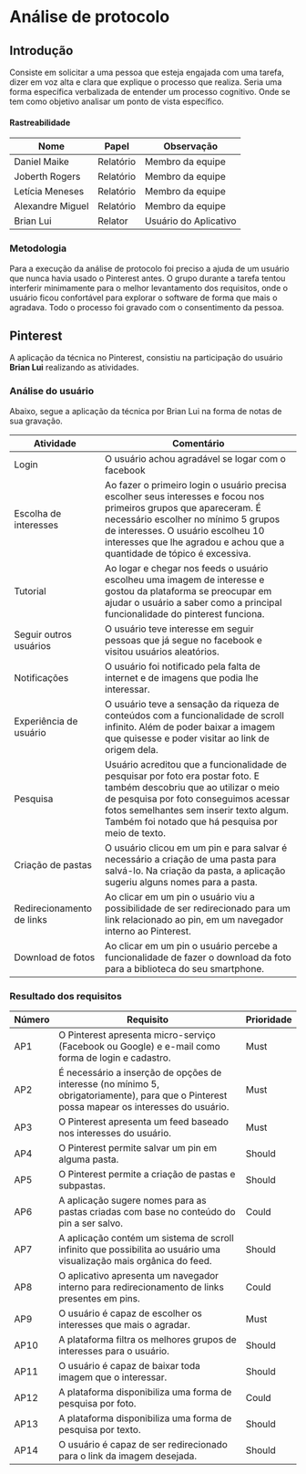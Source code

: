 # Análise de protocolo


## Introdução

  Consiste em solicitar a uma pessoa que esteja engajada com uma tarefa, dizer
  em voz alta e clara que explique o processo que realiza. Seria uma forma
  específica verbalizada de entender um processo cognitivo. Onde se tem como objetivo analisar um ponto de vista específico.

#### Rastreabilidade

| Nome | Papel | Observação |
|--|--|--|
| Daniel Maike | Relatório | Membro da equipe |
| Joberth Rogers | Relatório | Membro da equipe |
| Letícia Meneses | Relatório | Membro da equipe |
| Alexandre Miguel | Relatório | Membro da equipe |
| Brian Lui | Relator | Usuário do Aplicativo |

### Metodologia

  Para a execução da análise de protocolo foi preciso a ajuda de um usuário que nunca havia usado o Pinterest antes. O grupo durante a tarefa tentou interferir minimamente para o melhor levantamento dos requisitos, onde o usuário ficou confortável para explorar o software de forma que mais o agradava. Todo o processo foi gravado com o consentimento da pessoa.

##  Pinterest
  A aplicação da técnica no Pinterest, consistiu na participação do usuário **Brian Lui** realizando as atividades.

### Análise do usuário
  Abaixo, segue a aplicação da técnica por Brian Lui na forma de notas de sua gravação.

  | Atividade | Comentário |
  |---|---|
  | Login | O usuário achou agradável se logar com o facebook |
  | Escolha de interesses | Ao fazer o primeiro login o usuário precisa escolher seus interesses e focou nos primeiros grupos que apareceram. É necessário escolher no mínimo 5 grupos de interesses. O usuário escolheu 10 interesses que lhe agradou e achou que a quantidade de tópico é excessiva. |
  | Tutorial | Ao logar e chegar nos feeds o usuário escolheu uma imagem de interesse e gostou da plataforma se preocupar em ajudar o usuário a saber como a principal funcionalidade do pinterest funciona. |
  | Seguir outros usuários | O usuário teve interesse em seguir pessoas que já segue no facebook e visitou usuários aleatórios. |
  | Notificações | O usuário foi notificado pela falta de internet e de imagens que podia lhe interessar. |
  | Experiência de usuário | O usuário teve a sensação da riqueza de conteúdos com a funcionalidade de scroll infinito. Além de poder baixar a imagem que quisesse e poder visitar ao link de origem dela. |
  | Pesquisa | Usuário acreditou que a funcionalidade de pesquisar por foto era postar foto. E também descobriu que ao utilizar o meio de pesquisa por foto conseguimos acessar fotos semelhantes sem inserir texto algum. Também foi notado que há pesquisa por meio de texto. |
  | Criação de pastas | O usuário clicou em um pin e para salvar é necessário a criação de uma pasta para salvá-lo. Na criação da pasta, a aplicação sugeriu alguns nomes para a pasta. |
  | Redirecionamento de links | Ao clicar em um pin o usuário viu a possibilidade de ser redirecionado para um link relacionado ao pin, em um navegador interno ao Pinterest. |
  | Download de fotos | Ao clicar em um pin o usuário percebe a funcionalidade de fazer o download da foto para a biblioteca do seu smartphone. |

### Resultado dos requisitos

| Número | Requisito | Prioridade |
|---|---|---|
| AP1 | O Pinterest apresenta micro-serviço (Facebook ou Google) e e-mail como forma de login e cadastro. | Must |
| AP2 | É necessário a inserção de opções de interesse (no mínimo 5, obrigatoriamente), para que o Pinterest possa mapear os interesses do usuário. | Must |
| AP3| O Pinterest apresenta um feed baseado nos interesses do usuário. | Must |
| AP4 | O Pinterest permite salvar um pin em alguma pasta. | Should |
| AP5 | O Pinterest permite a criação de pastas e subpastas. | Should |
| AP6 | A aplicação sugere nomes para as pastas criadas com base no conteúdo do pin a ser salvo. | Could |
| AP7 | A aplicação contém um sistema de scroll infinito que possibilita ao usuário uma visualização mais orgânica do feed. | Should |
| AP8 | O aplicativo apresenta um navegador interno para redirecionamento de links presentes em pins. | Could |
| AP9 | O usuário é capaz de escolher os interesses que mais o agradar. | Must |
| AP10 | A plataforma filtra os melhores grupos de interesses para o usuário. | Should |
| AP11 | O usuário é capaz de baixar toda imagem que o interessar. | Should |
| AP12 | A plataforma disponibiliza uma forma de pesquisa por foto. | Could |
| AP13 | A plataforma disponibiliza uma forma de pesquisa por texto. | Should |
| AP14 | O usuário é capaz de ser redirecionado para o link da imagem desejada. | Should |
